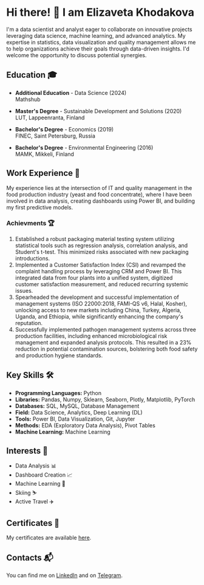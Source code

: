 # Hi there! 👋 I am Elizaveta Khodakova

I'm a data scientist and analyst eager to collaborate on innovative projects leveraging data science, machine learning, and advanced analytics. My expertise in statistics, data visualization and quality management allows me to help organizations achieve their goals through data-driven insights. I'd welcome the opportunity to discuss potential synergies.

## Education 🎓

- **Additional Education** - Data Science (2024)  
  Mathshub

- **Master's Degree** - Sustainable Development and Solutions (2020)  
  LUT, Lappeenranta, Finland

- **Bachelor's Degree** - Economics (2019)  
  FINEC, Saint Petersburg, Russia

- **Bachelor's Degree** - Environmental Engineering (2016)  
  MAMK, Mikkeli, Finland

## Work Experience 💼

My experience lies at the intersection of IT and quality management in the food production industry (yeast and food concentrate), where I have been involved in data analysis, creating dashboards using Power BI, and building my first predictive models.

### Achievments 🏆

1. Established a robust packaging material testing system utilizing statistical tools such as regression analysis, correlation analysis, and Student's t-test. This minimized risks associated with new packaging introductions.
2. Implemented a Customer Satisfaction Index (CSI) and revamped the complaint handling process by leveraging CRM and Power BI. This integrated data from four plants into a unified system, digitized customer satisfaction measurement, and reduced recurring systemic issues.
3. Spearheaded the development and successful implementation of  management systems (ISO 22000:2018, FAMI-QS v6, Halal, Kosher), unlocking access to new markets including China, Turkey, Algeria, Uganda, and Ethiopia, while significantly enhancing the company's reputation.
4. Successfully implemented pathogen management systems across three production facilities, including enhanced microbiological risk management and expanded analysis protocols. This resulted in a 23% reduction in potential contamination sources, bolstering both food safety and production hygiene standards.

## Key Skills 🛠️

- **Programming Languages:** Python
- **Libraries:** Pandas, Numpy, Sklearn, Seaborn, Plotly, Matplotlib, PyTorch
- **Databases:** SQL, MySQL, Database Management
- **Field:** Data Science, Analytics, Deep Learning (DL)
- **Tools:** Power BI, Data Visualization, Git, Jupyter
- **Methods:** EDA (Exploratory Data Analysis), Pivot Tables
- **Machine Learning:** Machine Learning

## Interests 🌟

- Data Analysis 📊
- Dashboard Creation 📈
- Machine Learning 🤖
- Skiing ⛷️
- Active Travel ✈️

## Certificates 📜

My certificates are available [here](https://github.com/ElizavetaKhodakova/certificates).

## Contacts 📬

You can find me on [LinkedIn](https://www.linkedin.com/in/elizaveta-khodakova-362485251?utm_source=share&utm_campaign=share_via&utm_content=profile&utm_medium=ios_app) and on [Telegram](https://t.me/Ekhodakova).
